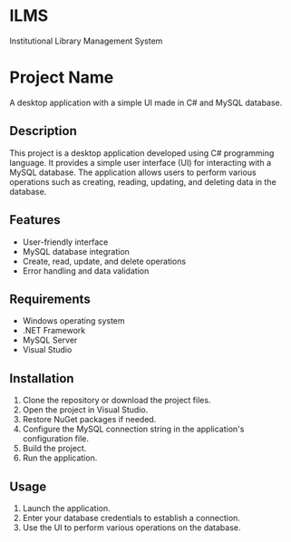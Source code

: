 # ILMS
Institutional Library Management System

# Project Name

A desktop application with a simple UI made in C# and MySQL database.

## Description

This project is a desktop application developed using C# programming language. It provides a simple user interface (UI) for interacting with a MySQL database. The application allows users to perform various operations such as creating, reading, updating, and deleting data in the database.

## Features

- User-friendly interface
- MySQL database integration
- Create, read, update, and delete operations
- Error handling and data validation

## Requirements

- Windows operating system
- .NET Framework 
- MySQL Server
- Visual Studio

## Installation

1. Clone the repository or download the project files.
2. Open the project in Visual Studio.
3. Restore NuGet packages if needed.
4. Configure the MySQL connection string in the application's configuration file.
5. Build the project.
6. Run the application.

## Usage

1. Launch the application.
2. Enter your database credentials to establish a connection.
3. Use the UI to perform various operations on the database.

